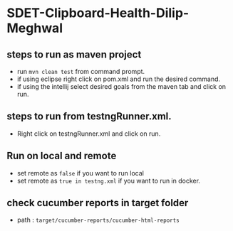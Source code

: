 # SDET-Clipboard-Health-Dilip-Meghwal

## steps to run as maven project
- run ```mvn clean test``` from command prompt.
- if using eclipse right click on pom.xml and run the desired command.
- if using the intellij select desired goals from the maven tab and click on run.

## steps to run from testngRunner.xml.
- Right click on testngRunner.xml and click on run.

## Run on local and remote
- set remote as ```false``` if you want to run local
- set remote as ```true in testng.xml``` if you want to run in docker.

## check cucumber reports in target folder
- path : ```target/cucumber-reports/cucumber-html-reports```